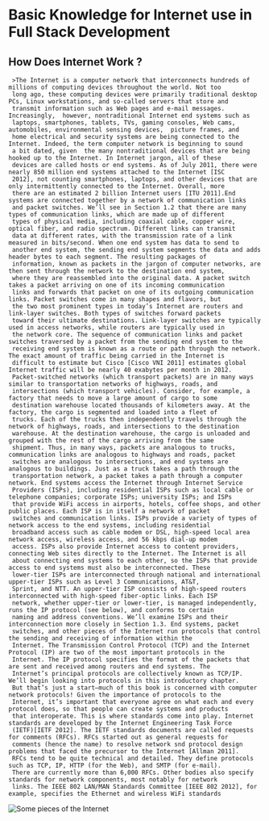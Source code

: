 # Basic Knowledge for Internet use in Full Stack Development
## How Does Internet Work ?
     >The Internet is a computer network that interconnects hundreds of millions of computing devices throughout the world. Not too 
     long ago, these computing devices were primarily traditional desktop PCs, Linux workstations, and so-called servers that store and
     transmit information such as Web pages and e-mail messages. Increasingly,  however, nontraditional Internet end systems such as 
     laptops, smartphones, tablets, TVs, gaming consoles, Web cams, automobiles, environmental sensing devices,  picture frames, and 
     home electrical and security systems are being connected to the Internet. Indeed, the term computer network is beginning to sound 
     a bit dated, given  the many nontraditional devices that are being hooked up to the Internet. In Internet jargon, all of these 
     devices are called hosts or end systems. As of July 2011, there were nearly 850 million end systems attached to the Internet [ISC 
     2012], not counting smartphones, laptops, and other devices that are only intermittently connected to the Internet. Overall, more 
     there are an estimated 2 billion Internet users [ITU 2011].End systems are connected together by a network of communication links 
     and packet switches. We’ll see in Section 1.2 that there are many types of communication links, which are made up of different 
     types of physical media, including coaxial cable, copper wire, optical fiber, and radio spectrum. Different links can transmit 
     data at different rates, with the transmission rate of a link measured in bits/second. When one end system has data to send to 
     another end system, the sending end system segments the data and adds header bytes to each segment. The resulting packages of 
     information, known as packets in the jargon of computer networks, are then sent through the network to the destination end system, 
     where they are reassembled into the original data. A packet switch takes a packet arriving on one of its incoming communication 
     links and forwards that packet on one of its outgoing communication links. Packet switches come in many shapes and flavors, but 
     the two most prominent types in today’s Internet are routers and link-layer switches. Both types of switches forward packets 
     toward their ultimate destinations. Link-layer switches are typically used in access networks, while routers are typically used in 
     the network core. The sequence of communication links and packet switches traversed by a packet from the sending end system to the 
     receiving end system is known as a route or path through the network. The exact amount of traffic being carried in the Internet is 
     difficult to estimate but Cisco [Cisco VNI 2011] estimates global Internet traffic will be nearly 40 exabytes per month in 2012. 
     Packet-switched networks (which transport packets) are in many ways similar to transportation networks of highways, roads, and 
     intersections (which transport vehicles). Consider, for example, a factory that needs to move a large amount of cargo to some 
     destination warehouse located thousands of kilometers away. At the factory, the cargo is segmented and loaded into a fleet of 
     trucks. Each of the trucks then independently travels through the network of highways, roads, and intersections to the destination 
     warehouse. At the destination warehouse, the cargo is unloaded and grouped with the rest of the cargo arriving from the same 
     shipment. Thus, in many ways, packets are analogous to trucks, communication links are analogous to highways and roads, packet 
     switches are analogous to intersections, and end systems are analogous to buildings. Just as a truck takes a path through the 
     transportation network, a packet takes a path through a computer network. End systems access the Internet through Internet Service 
     Providers (ISPs), including residential ISPs such as local cable or telephone companies; corporate ISPs; university ISPs; and ISPs 
     that provide WiFi access in airports, hotels, coffee shops, and other public places. Each ISP is in itself a network of packet 
     switches and communication links. ISPs provide a variety of types of network access to the end systems, including residential 
     broadband access such as cable modem or DSL, high-speed local area network access, wireless access, and 56 kbps dial-up modem 
     access. ISPs also provide Internet access to content providers, connecting Web sites directly to the Internet. The Internet is all 
     about connecting end systems to each other, so the ISPs that provide access to end systems must also be interconnected. These 
     lower-tier ISPs are interconnected through national and international upper-tier ISPs such as Level 3 Communications, AT&T, 
     Sprint, and NTT. An upper-tier ISP consists of high-speed routers interconnected with high-speed fiber-optic links. Each ISP 
     network, whether upper-tier or lower-tier, is managed independently, runs the IP protocol (see below), and conforms to certain 
     naming and address conventions. We’ll examine ISPs and their interconnection more closely in Section 1.3. End systems, packet 
     switches, and other pieces of the Internet run protocols that control the sending and receiving of information within the 
     Internet. The Transmission Control Protocol (TCP) and the Internet Protocol (IP) are two of the most important protocols in the 
     Internet. The IP protocol specifies the format of the packets that are sent and received among routers and end systems. The 
     Internet’s principal protocols are collectively known as TCP/IP. We’ll begin looking into protocols in this introductory chapter. 
     But that’s just a start—much of this book is concerned with computer network protocols! Given the importance of protocols to the 
     Internet, it’s important that everyone agree on what each and every protocol does, so that people can create systems and products 
     that interoperate. This is where standards come into play. Internet standards are developed by the Internet Engineering Task Force 
     (IETF)[IETF 2012]. The IETF standards documents are called requests for comments (RFCs). RFCs started out as general requests for 
     comments (hence the name) to resolve network snd protocol design problems that faced the precursor to the Internet [Allman 2011]. 
     RFCs tend to be quite technical and detailed. They define protocols such as TCP, IP, HTTP (for the Web), and SMTP (for e-mail). 
     There are currently more than 6,000 RFCs. Other bodies also specify standards for network components, most notably for network 
     links. The IEEE 802 LAN/MAN Standards Committee [IEEE 802 2012], for example, specifies the Ethernet and wireless WiFi standards
![Some pieces of the Internet](https://github.com/nazeerahmedofficial/Full_Stack_Development/blob/main/Internet/How_interent_work.PNG) 
    